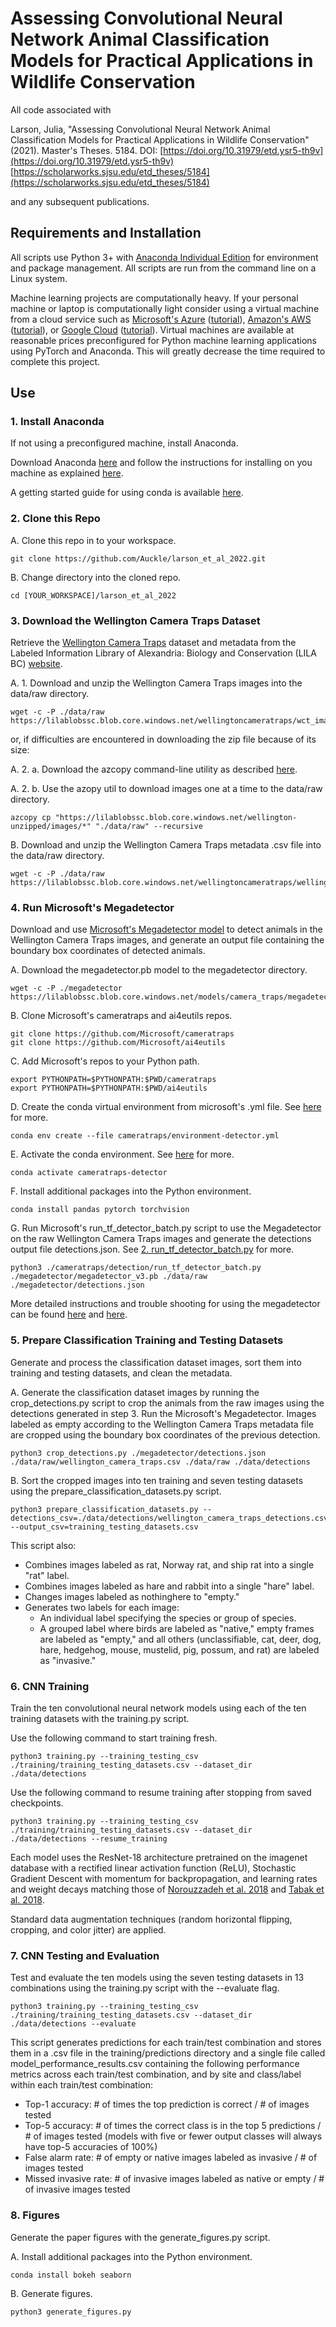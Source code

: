 
# Assessing Convolutional Neural Network Animal Classification Models for Practical Applications in Wildlife Conservation

All code associated with

Larson, Julia, "Assessing Convolutional Neural Network Animal Classification Models for Practical Applications in Wildlife Conservation" (2021). Master's Theses. 5184.
DOI: [https://doi.org/10.31979/etd.ysr5-th9v](https://doi.org/10.31979/etd.ysr5-th9v)
[https://scholarworks.sjsu.edu/etd_theses/5184](https://scholarworks.sjsu.edu/etd_theses/5184)

and any subsequent publications.


## Requirements and Installation
All scripts use Python 3+ with [Anaconda Individual Edition](https://www.anaconda.com/products/individual) for environment and package management. All scripts are run from the command line on a Linux system.

Machine learning projects are computationally heavy. If your personal machine or laptop is computationally light consider using a virtual machine from a cloud service such as [Microsoft's Azure](https://azure.microsoft.com/en-us/services/virtual-machines/#overview) ([tutorial](https://www.geeksforgeeks.org/azure-virtual-machine-for-machine-learning/)), [Amazon's AWS](https://aws.amazon.com/machine-learning/amis/) ([tutorial](https://docs.aws.amazon.com/dlami/latest/devguide/what-is-dlami.html)), or [Google Cloud](https://cloud.google.com/deep-learning-vm) ([tutorial](https://medium.com/google-cloud/how-to-run-deep-learning-models-on-google-cloud-platform-in-6-steps-4950a57acfa5)). Virtual machines are available at reasonable prices preconfigured for Python machine learning applications using PyTorch and Anaconda. This will greatly decrease the time required to complete this project.

## Use

### 1. Install Anaconda
If not using a preconfigured machine, install Anaconda.

Download Anaconda [here](https://www.anaconda.com/products/individual) and follow the instructions for installing on you machine as explained [here](https://docs.anaconda.com/anaconda/install/).

A getting started guide for using conda is available [here](https://docs.conda.io/projects/conda/en/latest/user-guide/getting-started.html). 

### 2. Clone this Repo
A. Clone this repo in to your workspace.
```
git clone https://github.com/Auckle/larson_et_al_2022.git
```
B. Change directory into the cloned repo.
```
cd [YOUR_WORKSPACE]/larson_et_al_2022
```

### 3. Download the Wellington Camera Traps Dataset
Retrieve the [Wellington Camera Traps](https://lila.science/datasets/wellingtoncameratraps) dataset and metadata from the Labeled Information Library of Alexandria: Biology and Conservation (LILA BC) [website](https://lila.science/).

A. 1. Download and unzip the Wellington Camera Traps images into the data/raw directory.
```
wget -c -P ./data/raw https://lilablobssc.blob.core.windows.net/wellingtoncameratraps/wct_images.zip
```
or, if difficulties are encountered in downloading the zip file because of its size:

A. 2. a. Download the azcopy command-line utility as described [here](https://docs.microsoft.com/en-us/azure/storage/common/storage-use-azcopy-v10).

A. 2. b. Use the azopy util to download images one at a time to the data/raw directory.
```
azcopy cp "https://lilablobssc.blob.core.windows.net/wellington-unzipped/images/*" "./data/raw" --recursive
```

B. Download and unzip the Wellington Camera Traps metadata .csv file into the data/raw directory.
```
wget -c -P ./data/raw https://lilablobssc.blob.core.windows.net/wellingtoncameratraps/wellington_camera_traps.csv.zip
```

### 4. Run Microsoft's Megadetector
Download and use [Microsoft's Megadetector model](https://github.com/microsoft/CameraTraps/blob/main/megadetector.md) to detect animals in the Wellington Camera Traps images, and generate an output file containing the boundary box coordinates of detected animals.

A. Download the megadetector.pb model to the megadetector directory.
```
wget -c -P ./megadetector https://lilablobssc.blob.core.windows.net/models/camera_traps/megadetector/megadetector_v3.pb
```

B. Clone Microsoft's cameratraps and ai4eutils repos.
```
git clone https://github.com/Microsoft/cameratraps
git clone https://github.com/Microsoft/ai4eutils
```

C. Add Microsoft's repos to your Python path.
```
export PYTHONPATH=$PYTHONPATH:$PWD/cameratraps
export PYTHONPATH=$PYTHONPATH:$PWD/ai4eutils
```

D. Create the conda virtual environment from microsoft's .yml file. See [here](https://github.com/microsoft/CameraTraps#installation) for more.
```
conda env create --file cameratraps/environment-detector.yml
```

E. Activate the conda environment. See [here](https://github.com/microsoft/CameraTraps#installation) for more.
```
conda activate cameratraps-detector
```

F. Install additional packages into the Python environment.
```
conda install pandas pytorch torchvision
```

G. Run Microsoft's run_tf_detector_batch.py script to use the Megadetector on the raw Wellington Camera Traps images and generate the detections output file detections.json. See [2. run_tf_detector_batch.py](https://github.com/microsoft/CameraTraps/blob/main/megadetector.md#2-run_tf_detector_batchpy) for more.
```
python3 ./cameratraps/detection/run_tf_detector_batch.py ./megadetector/megadetector_v3.pb ./data/raw ./megadetector/detections.json
```

More detailed instructions and trouble shooting for using the megadetector can be found [here](https://github.com/microsoft/CameraTraps/blob/main/megadetector.md) and [here](https://github.com/microsoft/CameraTraps#installation).

### 5. Prepare Classification Training and Testing Datasets
Generate and process the classification dataset images, sort them into training and testing datasets, and clean the metadata.

A. Generate the classification dataset images by running the crop_detections.py script to crop the animals from the raw images using the detections generated in step 3. Run the Microsoft's Megadetector. Images labeled as empty according to the Wellington Camera Traps metadata file are cropped using the boundary box coordinates of the previous detection.
```
python3 crop_detections.py ./megadetector/detections.json ./data/raw/wellington_camera_traps.csv ./data/raw ./data/detections
```

B. Sort the cropped images into ten training and seven testing datasets using the prepare_classification_datasets.py script.
```
python3 prepare_classification_datasets.py --detections_csv=./data/detections/wellington_camera_traps_detections.csv --output_csv=training_testing_datasets.csv
```
This script also:
- Combines images labeled as rat, Norway rat, and ship rat into a single "rat" label.
- Combines images labeled as hare and rabbit into a single "hare" label.
- Changes images labeled as nothinghere to "empty."
- Generates two labels for each image:
    - An individual label specifying the species or group of species.
    - A grouped label where birds are labeled as "native," empty frames are labeled as "empty," and all others (unclassifiable, cat, deer, dog, hare, hedgehog, mouse, mustelid, pig, possum, and rat) are labeled as "invasive."

### 6. CNN Training
Train the ten convolutional neural network models using each of the ten training datasets with the training.py script.

Use the following command to start training fresh.
```
python3 training.py --training_testing_csv ./training/training_testing_datasets.csv --dataset_dir ./data/detections
```

Use the following command to resume training after stopping from saved checkpoints.
```
python3 training.py --training_testing_csv ./training/training_testing_datasets.csv --dataset_dir ./data/detections --resume_training
```

Each model uses the ResNet-18 architecture pretrained on the imagenet database with a rectified linear activation function (ReLU), Stochastic Gradient Descent with momentum for backpropagation, and learning rates and weight decays matching those of [Norouzzadeh et al. 2018](https://doi.org/10.1073/pnas.1719367115) and [Tabak et al. 2018](https://doi.org/10.1111/2041-210X.13120).

Standard data augmentation techniques (random horizontal flipping, cropping, and color jitter) are applied.


### 7. CNN Testing and Evaluation
Test and evaluate the ten models using the seven testing datasets in 13 combinations using the training.py script with the --evaluate flag.
```
python3 training.py --training_testing_csv ./training/training_testing_datasets.csv --dataset_dir ./data/detections --evaluate
```
This script generates predictions for each train/test combination and stores them in a .csv file in the training/predictions directory and a single file called model_performance_results.csv containing the following performance metrics across each train/test combination, and by site and class/label within each train/test combination:
- Top-1 accuracy: # of times the top prediction is correct / # of images tested
- Top-5 accuracy: # of times the correct class is in the top 5 predictions / # of images tested (models with five or fewer output classes will always have top-5 accuracies of 100%)
- False alarm rate: # of empty or native images labeled as invasive / # of images tested
- Missed invasive rate: # of invasive images labeled as native or empty / # of invasive images tested

### 8. Figures
Generate the paper figures with the generate_figures.py script.

A. Install additional packages into the Python environment.
```
conda install bokeh seaborn
```

B. Generate figures.
```
python3 generate_figures.py
```